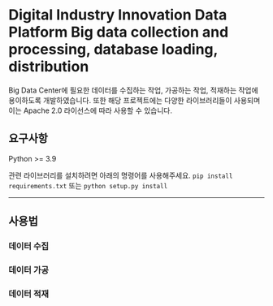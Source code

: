 # Digital Industry Innovation Data Platform Big data collection and processing, database loading, distribution

Big Data Center에 필요한 데이터를 수집하는 작업, 가공하는 작업, 적재하는 작업에 용이하도록 개발하였습니다.
또한 해당 프로젝트에는 다양한 라이브러리들이 사용되며 이는 Apache 2.0 라이선스에 따라 사용할 수 있습니다.

## 요구사항

Python >= 3.9

관련 라이브러리를 설치하려면 아래의 명령어를 사용해주세요.
``` pip install requirements.txt ```
또는
``` python setup.py install ```

---
## 사용법

### 데이터 수집
### 데이터 가공
### 데이터 적재